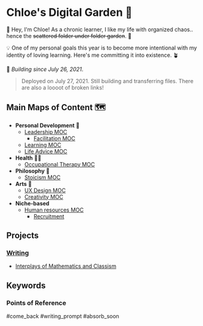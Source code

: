 # Chloe's Digital Garden 🌸
👋 Hey, I'm Chloe! As a chronic learner, I like my life with organized chaos.. hence the ~~scattered folder under folder garden~~. 📁

💡 One of my personal goals this year is to become more intentional with my identity of loving learning. Here's me committing it into existence. 🪴

🌴 *Building since July 26, 2021*.

> Deployed on July 27, 2021. Still building and transferring files. There are also a loooot of broken links!

## Main Maps of Content 🗺
- **Personal Development** 💪
	- [Leadership MOC](moc/perdev/leadership.md)
		- [Facilitation MOC](moc/perdev/facilitation.md)
	- [Learning MOC](moc/perdev/learning.md)
	- [Life Advice MOC](moc/perdev/lifeadvice.md)
- **Health** 👩‍⚕️
	- [Occupational Therapy MOC](moc/health/ot.md)
- **Philosophy** 🤲
	- [Stoicism MOC](moc/philosophy/stoicism.md)
- **Arts** 🎨
	- [UX Design MOC](moc/arts/ux.md)
	- [Creativity MOC](moc/arts/creativity.md)
- **Niche-based**
	- [Human resources MOC](moc/niche/hr.md)
		- [Recruitment](moc/niche/hr/recruitment.md)

## Projects
### [Writing](moc/writing.md)
- [Interplays of Mathematics and Classism](notes/projects/writing/imc/interplays-of-mathematics-and-classism.md)

## Keywords
### Points of Reference
#come_back
#writing_prompt
#absorb_soon